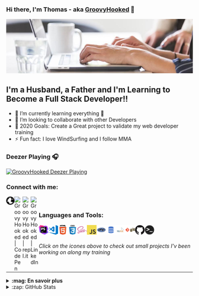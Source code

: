 ### Hi there, I'm Thomas - aka [GroovyHooked][website] 👋


<img src="https://github.com/GroovyHooked/GroovyHooked/blob/main/working-on-laptop.jpg" alt="Picture of a laptop"/>


## I'm a Husband, a Father and I'm Learning to Become a Full Stack Developer!!

- 🌱 I’m currently learning everything 🤣
- 👯 I’m looking to collaborate with other Developers
- 🥅 2020 Goals: Create a Great project to validate my web developer training
- ⚡  Fun fact: I love WindSurfing and I follow MMA  



### Deezer Playing 🎧

[<img src="https://www.pleinlechoeur.be/wp-content/uploads/2017/09/partition1.png" target="_blank" alt="GroovyHooked Deezer Playing" width="350" />](https://deezer.page.link/mMt6AzNRooc1NyXq5)



### Connect with me:

[<img align="left" alt="GroovyHooked" width="22px" target="_blank" src="https://raw.githubusercontent.com/iconic/open-iconic/master/svg/globe.svg" />][website]
[<img align="left" alt="GroovyHooked | CodePen" width="22px" target="_blank" src="https://www.flaticon.com/svg/static/icons/svg/2111/2111501.svg" />][codepen]
[<img align="left" alt="GroovyHooked | repl.it" width="22px" target="_blank" src="https://upload.wikimedia.org/wikipedia/commons/thumb/b/b2/Repl.it_logo.svg/1024px-Repl.it_logo.svg.png" />][repl.it]
[<img align="left" alt="GroovyHooked | LinkedIn" width="22px" target="_blank" src="https://cdn.jsdelivr.net/npm/simple-icons@v3/icons/linkedin.svg" />][linkedin]


<br />



### Languages and Tools:
[<img align="left" alt="PHP Storm" width="26px" target="_blank" src="https://raw.githubusercontent.com/GroovyHooked/GroovyHooked/main/phpstorm.png" />][JetBrains]
[<img align="left" alt="Visual Studio Code" width="26px" target="_blank" src="https://raw.githubusercontent.com/GroovyHooked/GroovyHooked/main/visual-studio-code.png" />][PierreFeuilleCiseaux]
[<img align="left" alt="HTML5" width="26px" src="https://raw.githubusercontent.com/GroovyHooked/GroovyHooked/main/html.png" />][cv]
[<img align="left" alt="CSS3" width="26px" target="_blank" src="https://raw.githubusercontent.com/GroovyHooked/GroovyHooked/main/css.png" />][miniProjetCodepen]
[<img align="left" alt="Sass" width="26px" target="_blank" src="https://raw.githubusercontent.com/GroovyHooked/GroovyHooked/main/sass.png" />][website]
[<img align="left" alt="JavaScript" width="26px" target="_blank" src="https://raw.githubusercontent.com/GroovyHooked/GroovyHooked/main/javascript.png" />][hopital]
[<img align="left" alt="PHP" width="26px" target="_blank" src="https://raw.githubusercontent.com/GroovyHooked/GroovyHooked/ce914d6664b5ddb77c167be831c2d156dd5ccece/PHP.svg" />][colloques]
[<img align="left" alt="SQL" width="26px" target="_blank" src="https://raw.githubusercontent.com/GroovyHooked/GroovyHooked/main/sql.png" />][MySQL]
[<img align="left" alt="MySQL" width="26px" target="_blank" src="https://raw.githubusercontent.com/GroovyHooked/GroovyHooked/main/mysql.png" />][MySQL]
[<img align="left" alt="Git" width="26px" target="_blank" src="https://raw.githubusercontent.com/GroovyHooked/GroovyHooked/main/git.png" />][github]
[<img align="left" alt="GitHub" width="26px" target="_blank" src="https://raw.githubusercontent.com/GroovyHooked/GroovyHooked/main/github.png" />][github]
[<img align="left" alt="Terminal" width="26px" target="_blank" src="https://raw.githubusercontent.com/GroovyHooked/GroovyHooked/main/terminal.png" />][shell]

<br />
<br />

 <cite><em>Click on the icones above to check out small projects I'v been working on along my training</em></cite>
 
<br />

---
<details>
  <summary><b>:mag: En savoir plus</b></summary>
 <br />
 
<p>Passionné par la programmation, je suis déterminé à exceller dans ma reconversion professionnelle. Je mets mes compétences techniques au service d'un travail soigné répondant à vos besoins.</p>

<p>Mes expériences variées m’ont permis de développer des compétences utiles, comme une grande faculté d’adaptation et le gout du travail en équipe. J'espère avoir l'occasion de mettre à profit mes qualités à vos côté pour la réalisation de vos futurs projets de développement.<p>
</details>

<details>
  <summary>:zap: GitHub Stats</summary>

 [![GroovyHooked's github stats](https://github-readme-stats.vercel.app/api?username=GroovyHooked)](https://github.com/GroovyHooked/github-readme-stats)

</details>

[website]: http://groovyhooked.alwaysdata.net/index.html
[codepen]: https://codepen.io/groovyhooked
[repl.it]: https://repl.it/@GroovyHooked
[linkedin]: https://www.linkedin.com/in/thomas-cariot-05711a27/
[github]: https://github.com/GroovyHooked
[hopital]: https://HopitalGrosBobos.groovyhooked.repl.co
[PierreFeuilleCiseaux]: https://PierreFeuilleCiseaux.groovyhooked.repl.co
[miniProjetCodepen]: https://codepen.io/groovyhooked/pen/BaKageY
[miniProjetCodepen1]: https://codepen.io/groovyhooked/pen/NWNKgzL
[shell]: https://brew.sh/index_fr
[cv]: http://www.thomascariot.byethost7.com/?i=1
[MySQL]: https://www.mysql.com/
[JetBrains]: https://www.jetbrains.com/
[colloques]: https://repl.it/@GroovyHooked/Colloques-5#contact.php
